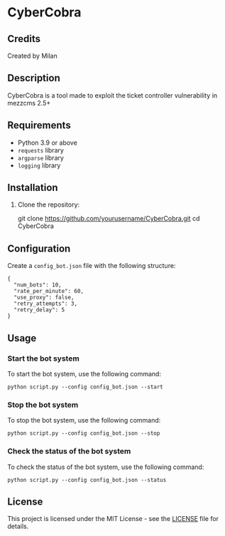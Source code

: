# CyberCobra

## Credits

Created by Milan

## Description

CyberCobra is a tool made to exploit the ticket controller vulnerability in mezzcms 2.5+

## Requirements

- Python 3.9 or above
- `requests` library
- `argparse` library
- `logging` library

## Installation

1. Clone the repository:

    git clone https://github.com/yourusername/CyberCobra.git
    cd CyberCobra

## Configuration

Create a `config_bot.json` file with the following structure:

    {
      "num_bots": 10,
      "rate_per_minute": 60,
      "use_proxy": false,
      "retry_attempts": 3,
      "retry_delay": 5
    }

## Usage

### Start the bot system

To start the bot system, use the following command:

    python script.py --config config_bot.json --start

### Stop the bot system

To stop the bot system, use the following command:

    python script.py --config config_bot.json --stop
    

### Check the status of the bot system

To check the status of the bot system, use the following command:

    python script.py --config config_bot.json --status

## License

This project is licensed under the MIT License - see the [LICENSE](LICENSE) file for details.
